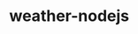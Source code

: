 # weather-nodejs

<blockquote class="imgur-embed-pub" lang="en" data-id="a/aSwPZoB" data-context="false" ><a href="//imgur.com/a/aSwPZoB"></a></blockquote><script async src="//s.imgur.com/min/embed.js" charset="utf-8"></script>
